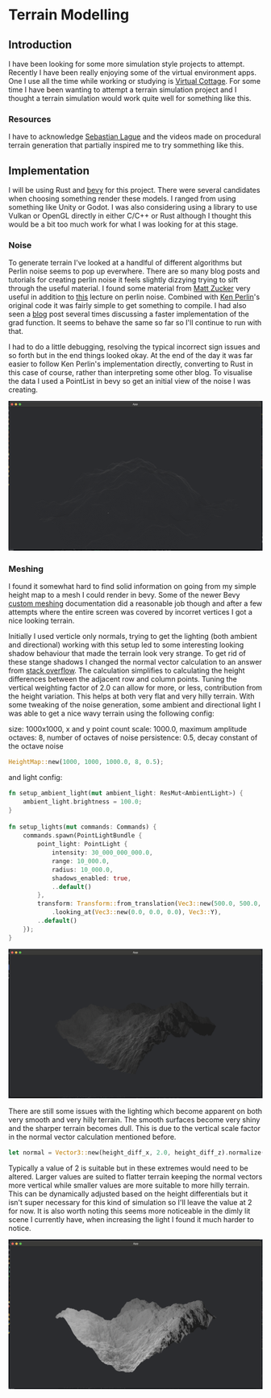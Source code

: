 # Terrain Modelling

## Introduction

I have been looking for some more simulation style projects to attempt. Recently I have been really enjoying some of the virtual environment apps. One I use all the time while working or studying is [Virtual Cottage](https://store.steampowered.com/app/1369320/Virtual_Cottage/). For some time I have been wanting to attempt a terrain simulation project and I thought a terrain simulation would work quite well for something like this.

### Resources

I have to acknowledge [Sebastian Lague](https://www.youtube.com/@SebastianLague) and the videos made on procedural terrain generation that partially inspired me to try sommething like this.

## Implementation

I will be using Rust and [bevy](https://bevyengine.org/) for this project. There were several candidates when choosing something render these models. I ranged from using something like Unity or Godot. I was also considering using a library to use Vulkan or OpenGL directly in either C/C++ or Rust although I thought this would be a bit too much work for what I was looking for at this stage.

### Noise

To generate terrain I've looked at a handlful of different algorithms but Perlin noise seems to pop up everwhere. There are so many blog posts and tutorials for creating perlin noise it feels slightly dizzying trying to sift through the useful material. I found some material from [Matt Zucker](https://mzucker.github.io/html/perlin-noise-math-faq.html) very useful in addition to [this](https://www.cs.umd.edu/class/spring2018/cmsc425/Lects/lect13-2d-perlin.pdf) lecture on perlin noise. Combined with [Ken Perlin](https://mrl.cs.nyu.edu/~perlin/noise/)'s original code it was fairly simple to get something to compile. I had also seen a [blog](http://riven8192.blogspot.com/2010/08/calculate-perlinnoise-twice-as-fast.html) post several times discussing a faster implementation of the grad function. It seems to behave the same so far so I'll continue to run with that.

I had to do a little debugging, resolving the typical incorrect sign issues and so forth but in the end things looked okay. At the end of the day it was far easier to follow Ken Perlin's implementation directly, converting to Rust in this case of course, rather than interpreting some other blog. To visualise the data I used a PointList in bevy so get an initial view of the noise I was creating.

![point_mesh](./resources/point_mesh.png "Point List Mesh")

### Meshing

I found it somewhat hard to find solid information on going from my simple height map to a mesh I could render in bevy. Some of the newer Bevy [custom meshing](https://bevyengine.org/examples/3D%20Rendering/generate-custom-mesh/) documentation did a reasonable job though and after a few attempts where the entire screen was covered by incorret vertices I got a nice looking terrain.

Initially I used verticle only normals, trying to get the lighting (both ambient and directional) working with this setup led to some interesting looking shadow behaviour that made the terrain look very strange. To get rid of these stange shadows I changed the normal vector calculation to an answer from [stack overflow](https://stackoverflow.com/questions/6656358/calculating-normals-in-a-triangle-mesh). The calculation simplifies to calculating the height differences between the adjacent row and column points. Tuning the vertical weighting factor of 2.0 can allow for more, or less, contribution from the height variation. This helps at both very flat and very hilly terrain. With some tweaking of the noise generation, some ambient and directional light I was able to get a nice wavy terrain using the following config:

size: 1000x1000, x and y point count
scale: 1000.0, maximum amplitude
octaves: 8, number of octaves of noise
persistence: 0.5, decay constant of the octave noise

```rust
HeightMap::new(1000, 1000, 1000.0, 8, 0.5);
```

and light config:

```rust
fn setup_ambient_light(mut ambient_light: ResMut<AmbientLight>) {
    ambient_light.brightness = 100.0;
}

fn setup_lights(mut commands: Commands) {
    commands.spawn(PointLightBundle {
        point_light: PointLight {
            intensity: 30_000_000_000.0,
            range: 10_000.0,
            radius: 10_000.0,
            shadows_enabled: true,
            ..default()
        },
        transform: Transform::from_translation(Vec3::new(500.0, 500.0, 500.0))
            .looking_at(Vec3::new(0.0, 0.0, 0.0), Vec3::Y),
        ..default()
    });
}
```

![triangle_mesh](./resources/triangle_mesh.png "Triangle List Mesh")

There are still some issues with the lighting which become apparent on both very smooth and very hilly terrain. The smooth surfaces become very shiny and the sharper terrain becomes dull. This is due to the vertical scale factor in the normal vector calculation mentioned before.

```rust
let normal = Vector3::new(height_diff_x, 2.0, height_diff_z).normalize();
```

Typically a value of 2 is suitable but in these extremes would need to be altered. Larger values are suited to flatter terrain keeping the normal vectors more vertical while smaller values are more suitable to more hilly terrain. This can be dynamically adjusted based on the height differentials but it isn't super necessary for this kind of simulation so I'll leave the value at 2 for now. It is also worth noting this seems more noticeable in the dimly lit scene I currently have, when increasing the light I found it much harder to notice.

![triangle mesh light](./resources/triangle_mesh_light.png "Triangle List Mesh Lighter")
